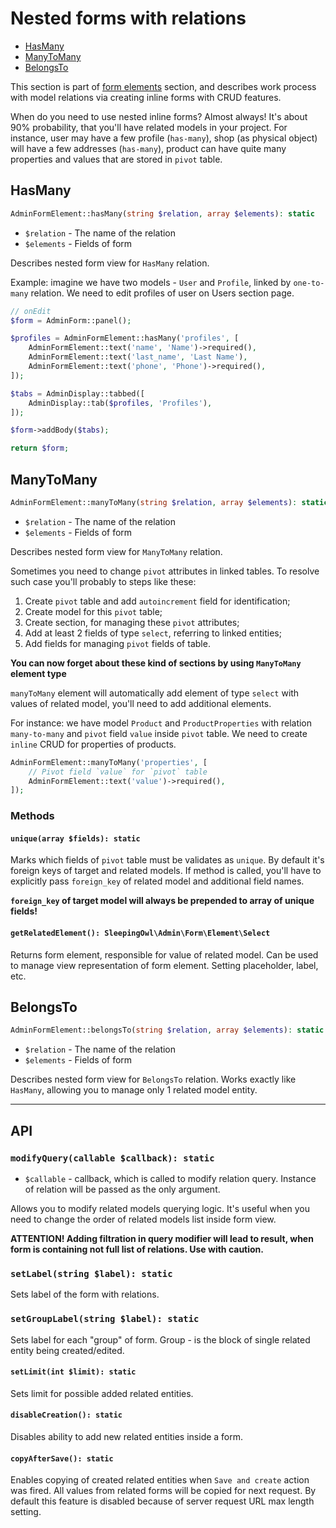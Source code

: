 # Nested forms with relations

- [HasMany](#hasmany)
- [ManyToMany](#manytomany)
- [BelongsTo](#belongsTo)

This section is part of [form elements](form-element) section, and describes work process with model relations via 
creating inline forms with CRUD features.

When do you need to use nested inline forms? Almost always! It's about 90% probability, that you'll have related models
in your project. For instance, user may have a few profile (`has-many`), shop (as physical object) will have a few
addresses (`has-many`), product can have quite many properties and values that are stored in `pivot` table.

<a name="hasmany"></a>
## HasMany

```php
AdminFormElement::hasMany(string $relation, array $elements): static
```

- `$relation` - The name of the relation
- `$elements` - Fields of form

Describes nested form view for `HasMany` relation.

Example: imagine we have two models - `User` and `Profile`, linked by `one-to-many` relation. We need to edit profiles
of user on Users section page.

```php
// onEdit
$form = AdminForm::panel();

$profiles = AdminFormElement::hasMany('profiles', [
    AdminFormElement::text('name', 'Name')->required(),
    AdminFormElement::text('last_name', 'Last Name'),
    AdminFormElement::text('phone', 'Phone')->required(),
]);

$tabs = AdminDisplay::tabbed([
    AdminDisplay::tab($profiles, 'Profiles'),
]);

$form->addBody($tabs);

return $form;
```

<a name="manytomany"></a>
## ManyToMany

```php
AdminFormElement::manyToMany(string $relation, array $elements): static
```

- `$relation` - The name of the relation
- `$elements` - Fields of form

Describes nested form view for `ManyToMany` relation.

Sometimes you need to change `pivot` attributes in linked tables. To resolve such case you'll probably to steps like these:

1. Create `pivot` table and add `autoincrement` field for identification;
2. Create model for this `pivot` table;
3. Create section, for managing these `pivot` attributes;
4. Add at least 2 fields of type `select`, referring to linked entities;
5. Add fields for managing `pivot` fields of table.

**You can now forget about these kind of sections by using `ManyToMany` element type**

`manyToMany` element will automatically add element of type `select` with values of related model, you'll need to add
additional elements.

For instance: we have model `Product` and `ProductProperties` with relation `many-to-many` and `pivot` field `value`
inside `pivot` table. We need to create `inline` CRUD for properties of products.

```php
AdminFormElement::manyToMany('properties', [
    // Pivot field `value` for `pivot` table
    AdminFormElement::text('value')->required(),
]);
```

### Methods

<a name="mtm-unique"></a>
#### `unique(array $fields): static`

Marks which fields of `pivot` table must be validates as `unique`. By default it's foreign keys of target and related 
models. If method is called, you'll have to explicitly pass `foreign_key` of related model and additional field names.

**`foreign_key` of target model will always be prepended to array of unique fields!**

<a name="mtm-related-element"></a>
#### `getRelatedElement(): SleepingOwl\Admin\Form\Element\Select`

Returns form element, responsible for value of related model. Can be used to manage view representation of form element.
Setting placeholder, label, etc.

<a name="belongsto"></a>
## BelongsTo

```php
AdminFormElement::belongsTo(string $relation, array $elements): static
```

- `$relation` - The name of the relation
- `$elements` - Fields of form

Describes nested form view for `BelongsTo` relation. Works exactly like `HasMany`, allowing you to manage only 1
related model entity.

---

<a name="api"></a>
## API

<a name="api-modify-query"></a>
### `modifyQuery(callable $callback): static`

- `$callable` - callback, which is called to modify relation query. Instance of relation will be passed as the only argument.

Allows you to modify related models querying logic. It's useful when you need to change the order of related models list
inside form view.

**ATTENTION! Adding filtration in query modifier will lead to result, when form is containing not full list of relations.
Use with caution.**

<a name="api-set-label"></a>
### `setLabel(string $label): static`

Sets label of the form with relations.

<a name="api-set-group-label"></a>
### `setGroupLabel(string $label): static`

Sets label for each "group" of form. Group - is the block of single related entity being created/edited.

<a name="api-set-limit"></a>
#### `setLimit(int $limit): static`

Sets limit for possible added related entities.

<a name="api-disable-creation"></a>
#### `disableCreation(): static`

Disables ability to add new related entities inside a form.

<a name="api-copy-after-save"></a>
#### `copyAfterSave(): static`

Enables copying of created related entities when `Save and create` action was fired. All values from related forms will
be copied for next request. By default this feature is disabled because of server request URL max length setting.